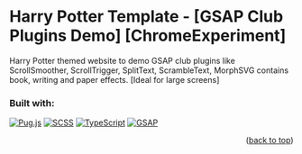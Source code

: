 <!-- TOP OF THE PAGE LINK -->
<a id="readme-top"></a>

# Harry Potter Template - [GSAP Club Plugins Demo] [ChromeExperiment]

Harry Potter themed website to demo GSAP club plugins like ScrollSmoother, ScrollTrigger, SplitText, ScrambleText, MorphSVG contains book, writing and paper effects. [Ideal for large screens]

### Built with:
[![Pug.js][Pug.js]][Pug-url]  [![SCSS][Scss.css]][Scss-url]  [![TypeScript][Typescript.js]][Typescript-url]  [![GSAP][Gsap.js]][Gsap-url]

<p align="right">(<a href="#readme-top">back to top</a>)</p>

<!-- MARKDOWN LINKS & IMAGES -->
<!-- https://www.markdownguide.org/basic-syntax/#reference-style-links -->
[Pug.js]: https://img.shields.io/badge/Pug-EFCCA3?style=for-the-badge&logo=pug&logoColor=56332B
[Pug-url]: https://pugjs.org/
[Scss.css]: https://img.shields.io/badge/Scss-F8F9FA?style=for-the-badge&logo=sass&logoColor=CC6699
[Scss-url]: https://sass-lang.com/
[Typescript.js]: https://img.shields.io/badge/Typescript-3078C6?style=for-the-badge&logo=typescript&logoColor=FFFFFF
[Typescript-url]: https://www.typescriptlang.org/
[Gsap.js]: https://img.shields.io/badge/GSAP-0E100F?style=for-the-badge&logo=gsap&logoColor=FEFCE1
[Gsap-url]: https://gsap.com/
 